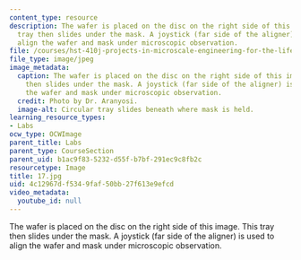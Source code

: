 ```yaml
---
content_type: resource
description: The wafer is placed on the disc on the right side of this image. This
  tray then slides under the mask. A joystick (far side of the aligner) is used to
  align the wafer and mask under microscopic observation.
file: /courses/hst-410j-projects-in-microscale-engineering-for-the-life-sciences-spring-2007/4c12967df5349faf50bb27f613e9efcd_17.jpg
file_type: image/jpeg
image_metadata:
  caption: The wafer is placed on the disc on the right side of this image. This tray
    then slides under the mask. A joystick (far side of the aligner) is used to align
    the wafer and mask under microscopic observation.
  credit: Photo by Dr. Aranyosi.
  image-alt: Circular tray slides beneath where mask is held.
learning_resource_types:
- Labs
ocw_type: OCWImage
parent_title: Labs
parent_type: CourseSection
parent_uid: b1ac9f83-5232-d55f-b7bf-291ec9c8fb2c
resourcetype: Image
title: 17.jpg
uid: 4c12967d-f534-9faf-50bb-27f613e9efcd
video_metadata:
  youtube_id: null
---
```

The wafer is placed on the disc on the right side of this image. This tray then slides under the mask. A joystick (far side of the aligner) is used to align the wafer and mask under microscopic observation.

